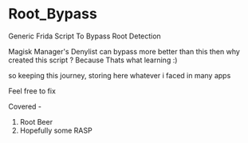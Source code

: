 # Root_Bypass
Generic Frida Script To Bypass Root Detection

Magisk Manager's Denylist can bypass more better than this then why created this script ?
Because Thats what learning :) 

so keeping this journey, storing here whatever i faced in many apps

Feel free to fix 

Covered -
1. Root Beer
2. Hopefully some RASP
